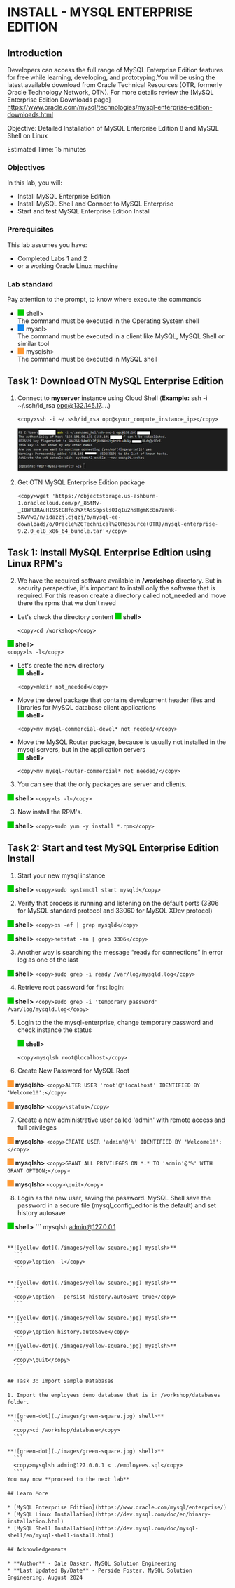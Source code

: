 # INSTALL - MYSQL ENTERPRISE EDITION

## Introduction

Developers can access the full range of MySQL Enterprise Edition features for free while learning, developing, and prototyping.You wil be using the latest available download  from Oracle Technical Resources (OTR, formerly Oracle Technology Network, OTN). For more details review the   [MySQL Enterprise Edition Downloads page] https://www.oracle.com/mysql/technologies/mysql-enterprise-edition-downloads.html



Objective: Detailed Installation of MySQL Enterprise Edition 8 and MySQL Shell on Linux

Estimated Time: 15 minutes

### Objectives

In this lab, you will:

* Install MySQL Enterprise Edition
* Install MySQL Shell and Connect to MySQL Enterprise 
* Start and test MySQL Enterprise Edition Install


### Prerequisites

This lab assumes you have:

* Completed Labs 1 and 2
* or a working Oracle Linux machine

### Lab standard

Pay attention to the prompt, to know where execute the commands 
* ![green-dot](./images/green-square.jpg) shell>  
  The command must be executed in the Operating System shell
* ![blue-dot](./images/blue-square.jpg) mysql>  
  The command must be executed in a client like MySQL, MySQL Shell or similar tool
* ![yellow-dot](./images/yellow-square.jpg) mysqlsh>  
  The command must be executed in MySQL shell
  
## Task 1: Download OTN MySQL Enterprise Edition  

1. Connect to **myserver** instance using Cloud Shell (**Example:** ssh -i ~/.ssh/id_rsa opc@132.145.17….)

    ```
    <copy>ssh -i ~/.ssh/id_rsa opc@<your_compute_instance_ip></copy>
    ```

    ![CONNECT](./images/ssh-login-2.png " ")

1. Get  OTN MySQL Enterprise Edition package

    ```
    <copy>wget 'https://objectstorage.us-ashburn-1.oraclecloud.com/p/_85tMv-_I0WRJRAuHI9StGHfo3WXtAsSbpslsOIqIu2hsHgmKc8n7zmhk-5KvVw8/n/idazzjlcjqzj/b/mysql-ee-downloads/o/Oracle%20Technical%20Resource(OTR)/mysql-enterprise-9.2.0_el8_x86_64_bundle.tar'</copy>
    ```


## Task 1: Install MySQL Enterprise Edition using Linux RPM's





2. We have the required software available in **/workshop** directory. But in security perspective, it's important to install only the software that is required. For this reason create a directory called not_needed and move there the rpms that we don't need

  - Let's check the directory content
  **![green-dot](./images/green-square.jpg) shell>**  
      ```
      <copy>cd /workshop</copy>
      ```
  **![green-dot](./images/green-square.jpg) shell>**  
      ```
      <copy>ls -l</copy>
      ```

  - Let's create the new directory  
  **![green-dot](./images/green-square.jpg) shell>**  
      ```
      <copy>mkdir not_needed</copy>
      ```

  - Move the devel package that contains development header files and libraries for MySQL database client applications  
  **![green-dot](./images/green-square.jpg) shell>**  
      ```
      <copy>mv mysql-commercial-devel* not_needed/</copy>
      ```

  - Move the MySQL Router package, because is usually not installed in the mysql servers, but in the application servers  
  **![green-dot](./images/green-square.jpg) shell>**  
      ```
      <copy>mv mysql-router-commercial* not_needed/</copy>
      ```

3. You can see that the only packages are server and clients.

 **![green-dot](./images/green-square.jpg) shell>** 
    ```
    <copy>ls -l</copy>
    ```

3. Now install the RPM's.

 **![green-dot](./images/green-square.jpg) shell>** 
    ```
    <copy>sudo yum -y install *.rpm</copy>
    ```


## Task 2: Start and test MySQL Enterprise Edition Install


1.	Start your new mysql instance

 **![green-dot](./images/green-square.jpg) shell>** 
    ```
    <copy>sudo systemctl start mysqld</copy>
    ```

2.	Verify that process is running and listening on the default ports (3306 for MySQL standard protocol and 33060 for MySQL XDev protocol)

  **![green-dot](./images/green-square.jpg) shell>** 
    ```
    <copy>ps -ef | grep mysqld</copy>
    ```

  **![green-dot](./images/green-square.jpg) shell>** 
    ```
    <copy>netstat -an | grep 3306</copy>
    ```


3.	Another way is searching the message “ready for connections” in error log as one of the last 

  **![green-dot](./images/green-square.jpg) shell>** 
    ```
    <copy>sudo grep -i ready /var/log/mysqld.log</copy>
    ```

4.	Retrieve root password for first login:

  **![green-dot](./images/green-square.jpg) shell>** 
    ```
    <copy>sudo grep -i 'temporary password' /var/log/mysqld.log</copy>
    ```

5. Login to the the mysql-enterprise, change temporary password and check instance the status

    **![green-dot](./images/green-square.jpg) shell>** 
     ```
    <copy>mysqlsh root@localhost</copy>
    ```

6. Create New Password for MySQL Root

 **![yellow-dot](./images/yellow-square.jpg) mysqlsh>**
    ```
    <copy>ALTER USER 'root'@'localhost' IDENTIFIED BY 'Welcome1!';</copy>
    ```

 **![yellow-dot](./images/yellow-square.jpg) mysqlsh>**
    ```
    <copy>\status</copy>
    ```


7.	Create a new administrative user called 'admin' with remote access and full privileges

 **![yellow-dot](./images/yellow-square.jpg) mysqlsh>**
    ```
    <copy>CREATE USER 'admin'@'%' IDENTIFIED BY 'Welcome1!';</copy>
    ```

 **![yellow-dot](./images/yellow-square.jpg) mysqlsh>**
    ```
    <copy>GRANT ALL PRIVILEGES ON *.* TO 'admin'@'%' WITH GRANT OPTION;</copy>
    ```

 **![yellow-dot](./images/yellow-square.jpg) mysqlsh>**
    ```
    <copy>\quit</copy>
    ```

8.	Login as the new user, saving the password. MySQL Shell save the password in a secure file (mysql_config_editor is the default) and set history autosave

  **![green-dot](./images/green-square.jpg) shell>** 
    ```
  <copy>mysqlsh admin@127.0.0.1</copy>
  ```

 **![yellow-dot](./images/yellow-square.jpg) mysqlsh>**
    ```
    <copy>\option -l</copy>
    ```

 **![yellow-dot](./images/yellow-square.jpg) mysqlsh>**
    ```
    <copy>\option --persist history.autoSave true</copy>
    ```

 **![yellow-dot](./images/yellow-square.jpg) mysqlsh>**
    ```
    <copy>\option history.autoSave</copy>
    ```
 **![yellow-dot](./images/yellow-square.jpg) mysqlsh>**
    ```
    <copy>\quit</copy>
    ```

## Task 3: Import Sample Databases

1. Import the employees demo database that is in /workshop/databases folder.

  **![green-dot](./images/green-square.jpg) shell>** 
    ```
    <copy>cd /workshop/database</copy>
    ```

  **![green-dot](./images/green-square.jpg) shell>** 
    ```
    <copy>mysqlsh admin@127.0.0.1 < ./employees.sql</copy>
    ```
You may now **proceed to the next lab**

## Learn More

* [MySQL Enterprise Edition](https://www.oracle.com/mysql/enterprise/)
* [MySQL Linux Installation](https://dev.mysql.com/doc/en/binary-installation.html)
* [MySQL Shell Installation](https://dev.mysql.com/doc/mysql-shell/en/mysql-shell-install.html)

## Acknowledgements

* **Author** - Dale Dasker, MySQL Solution Engineering
* **Last Updated By/Date** - Perside Foster, MySQL Solution Engineering, August 2024
